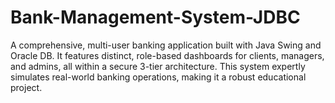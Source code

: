 # Bank-Management-System-JDBC
A comprehensive, multi-user banking application built with Java Swing and Oracle DB. It features distinct, role-based dashboards for clients, managers, and admins, all within a secure 3-tier architecture. This system expertly simulates real-world banking operations, making it a robust educational project.
